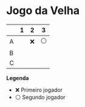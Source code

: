 # Jogo da Velha

|   | 1 | 2 | 3 |
|---|---|---|---|
| A |   |❌  |⚪   |
| B |   |   |   |
| C |   |   |   |

**Legenda**

- ❌ Primeiro jogador 
- ⚪ Segundo jogador



